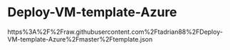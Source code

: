 # Deploy-VM-template-Azure
https%3A%2F%2Fraw.githubusercontent.com%2Ftadrian88%2FDeploy-VM-template-Azure%2Fmaster%2Ftemplate.json
